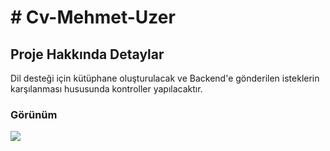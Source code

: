 
<h1> # Cv-Mehmet-Uzer</h1>


<h2>Proje Hakkında Detaylar </h2>

Dil desteği için kütüphane oluşturulacak ve Backend'e gönderilen isteklerin karşılanması hususunda kontroller yapılacaktır.



<h3> Görünüm </h3>

![](cv.gif)


